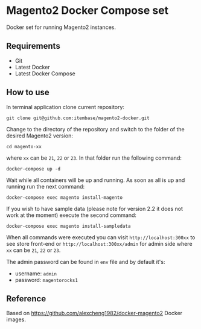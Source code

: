 # Magento2 Docker Compose set

Docker set for running Magento2 instances.

## Requirements

- Git
- Latest Docker 
- Latest Docker Compose

## How to use

In terminal application clone current repository:

`git clone git@github.com:itembase/magento2-docker.git`

Change to the directory of the repository and switch to the folder of the desired Magento2 version:

`cd magento-xx`

where `xx` can be `21`, `22` or `23`. In that folder run the following command:

`docker-compose up -d`

Wait while all containers will be up and running. As soon as all is up and running run the next command:

`docker-compose exec magento install-magento`

If you wish to have sample data (please note for version 2.2 it does not work at the moment) execute the second command:

`docker-compose exec magento install-sampledata`

When all commands were executed you can visit `http://localhost:300xx` to see store front-end or 
`http://localhost:300xx/admin` for admin side where `xx` can be `21`, `22` or `23`.

The admin password can be found in `env` file and by default it's:

- username: `admin`
- password: `magentorocks1`

## Reference

Based on https://github.com/alexcheng1982/docker-magento2 Docker images.
